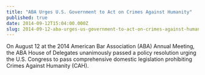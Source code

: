 ```yaml
---
title: "ABA Urges U.S. Government to Act on Crimes Against Humanity"
published: true
date: 2014-09-12T15:04:00.000Z
slug: 2014-09-12-aba-urges-us-government-to-act-on-crimes-against-humanity
---
```


On August 12 at the 2014 American Bar Association (ABA) Annual Meeting, the ABA House of Delegates unanimously passed a policy resolution urging the U.S. Congress to pass comprehensive domestic legislation prohibiting Crimes Against Humanity (CAH).

